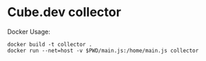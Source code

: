 # Cube.dev collector

Docker Usage:

    docker build -t collector .
    docker run --net=host -v $PWD/main.js:/home/main.js collector
